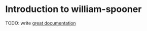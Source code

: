 # Introduction to william-spooner

TODO: write [great documentation](http://jacobian.org/writing/what-to-write/)
